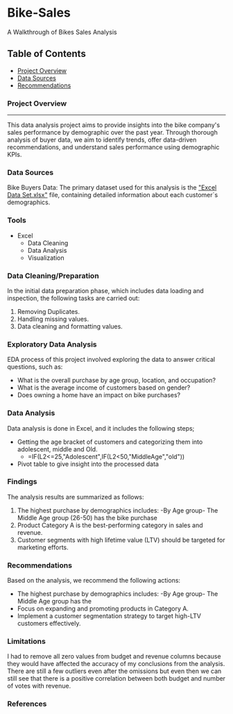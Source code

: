 # Bike-Sales
A Walkthrough of Bikes Sales Analysis

## Table of Contents

- [Project Overview](#project-overview)
- [Data Sources](#data-sources)
- [Recommendations](#recommendations)

### Project Overview
---

This data analysis project aims to provide insights into the bike company's sales performance by demographic over the past year. Through thorough analysis of buyer data, we aim to identify trends, offer data-driven recommendations, and understand sales performance using demographic KPIs.

### Data Sources

Bike Buyers Data: The primary dataset used for this analysis is the ["Excel Data Set.xlsx"](https://github.com/AlexTheAnalyst/Excel-Tutorial/blob/main/Excel%20Project%20Dataset.xlsx) file, containing detailed information about each customer`s demographics.

### Tools

- Excel
  -  Data Cleaning
  -  Data Analysis
  - Visualization

### Data Cleaning/Preparation

In the initial data preparation phase, which includes data loading and inspection, the following tasks are carried out:
1. Removing Duplicates.
2. Handling missing values.
3. Data cleaning and formatting values.

### Exploratory Data Analysis

EDA process of this project involved exploring the data to answer critical questions, such as:

- What is the overall purchase by age group, location, and occupation?
- What is the average income of customers based on gender?
- Does owning a home have an impact on bike purchases?

### Data Analysis

Data analysis is done in Excel, and it includes the following steps;
- Getting the age bracket of customers and categorizing them into adolescent, middle and Old.
  - =IF(L2<=25,"Adolescent",IF(L2<50,"MiddleAge","old"))
- Pivot table to give insight into the processed data
### Findings

The analysis results are summarized as follows:
1. The highest purchase by demographics includes:
    -By Age group- The Middle Age group (26-50) has the bike purchase
2. Product Category A is the best-performing category in sales and revenue.
3. Customer segments with high lifetime value (LTV) should be targeted for marketing efforts.

### Recommendations

Based on the analysis, we recommend the following actions:
- The highest purchase by demographics includes:
    -By Age group- The Middle Age group has the 
- Focus on expanding and promoting products in Category A.
- Implement a customer segmentation strategy to target high-LTV customers effectively.

### Limitations

I had to remove all zero values from budget and revenue columns because they would have affected the accuracy of my conclusions from the analysis. There are still a few outliers even after the omissions but even then we can still see that there is a positive correlation between both budget and number of votes with revenue.

### References
